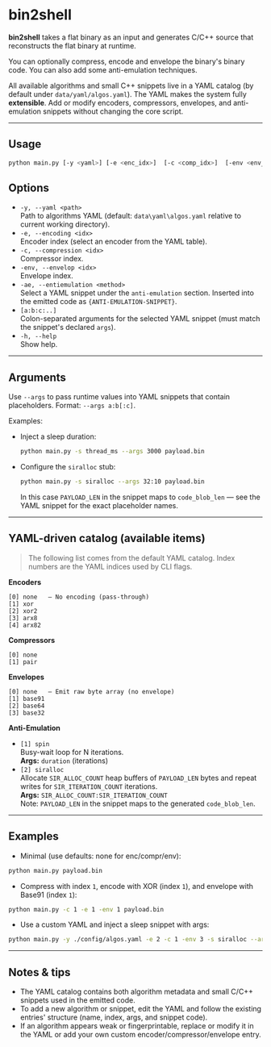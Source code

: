 # bin2shell

**bin2shell** takes a flat binary as an input and generates C/C++ source that reconstructs the flat binary at runtime.  

You can optionally compress, encode and envelope the binary's binary code. You can also add some anti-emulation techniques. 

All available algorithms and small C++ snippets live in a YAML catalog (by default under `data/yaml/algos.yaml`). The YAML makes the system fully **extensible**. Add or modify encoders, compressors, envelopes, and anti-emulation snippets without changing the core script.

---

## Usage
```bash
python main.py [-y <yaml>] [-e <enc_idx>]  [-c <comp_idx>]  [-env <env_idx>] [-ae <method>] [a:b:c:..] <file>
```

## Options
- `-y, --yaml <path>`  
  Path to algorithms YAML (default: `data\yaml\algos.yaml` relative to current working directory).
- `-e, --encoding <idx>`  
  Encoder index (select an encoder from the YAML table).
- `-c, --compression <idx>`  
  Compressor index.
- `-env, --envelop <idx>`  
  Envelope index.
- `-ae, --entiemulation <method>`  
  Select a YAML snippet under the `anti-emulation` section. Inserted into the emitted code as `{ANTI-EMULATION-SNIPPET}`.
- `[a:b:c:..]`  
  Colon-separated arguments for the selected YAML snippet (must match the snippet's declared `args`).
- `-h, --help`  
  Show help.

---

## Arguments
Use `--args` to pass runtime values into YAML snippets that contain placeholders. Format: `--args a:b[:c]`.

Examples:
- Inject a sleep duration:
  ```bash
  python main.py -s thread_ms --args 3000 payload.bin
  ```
- Configure the `siralloc` stub:
  ```bash
  python main.py -s siralloc --args 32:10 payload.bin
  ```
  In this case `PAYLOAD_LEN` in the snippet maps to `code_blob_len` — see the YAML snippet for the exact placeholder names.

---

## YAML-driven catalog (available items)
> The following list comes from the default YAML catalog. Index numbers are the YAML indices used by CLI flags.

**Encoders**
```
[0] none   — No encoding (pass-through)
[1] xor
[2] xor2
[3] arx8
[4] arx82
```

**Compressors**
```
[0] none
[1] pair
```

**Envelopes**
```
[0] none   — Emit raw byte array (no envelope)
[1] base91
[2] base64
[3] base32
```

**Anti-Emulation**
- `[1] spin`  
  Busy-wait loop for N iterations.  
  **Args:** `duration` (iterations)  
- `[2] siralloc`  
  Allocate `SIR_ALLOC_COUNT` heap buffers of `PAYLOAD_LEN` bytes and repeat writes for `SIR_ITERATION_COUNT` iterations.  
  **Args:** `SIR_ALLOC_COUNT:SIR_ITERATION_COUNT`  
  Note: `PAYLOAD_LEN` in the snippet maps to the generated `code_blob_len`.

---

## Examples

- Minimal (use defaults: none for enc/compr/env):
```bash
python main.py payload.bin
```

- Compress with index `1`, encode with XOR (index `1`), and envelope with Base91 (index `1`):
```bash
python main.py -c 1 -e 1 -env 1 payload.bin
```

- Use a custom YAML and inject a sleep snippet with args:
```bash
python main.py -y ./config/algos.yaml -e 2 -c 1 -env 3 -s siralloc --args 16:5 payload.bin
```

---

## Notes & tips
- The YAML catalog contains both algorithm metadata and small C/C++ snippets used in the emitted code.  
- To add a new algorithm or snippet, edit the YAML and follow the existing entries' structure (name, index, args, and snippet code).  
- If an algorithm appears weak or fingerprintable, replace or modify it in the YAML or add your own custom encoder/compressor/envelope entry.
